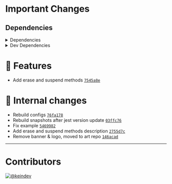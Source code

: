 # Important Changes

## Dependencies

<details>
<summary>Dependencies</summary>

- Changed **[ansi-styles](https://www.npmjs.com/package/ansi-styles)** from `^6.1.0` to `^6.2.1`
- Bumped **[ansi-escapes](https://www.npmjs.com/package/ansi-escapes)** from `^5.0.0` to `^6.0.0`

</details>

<details>
<summary>Dev Dependencies</summary>

- Changed **[@tagproject/docs-shared-config](https://www.npmjs.com/package/@tagproject/docs-shared-config)** from `^1.0.4` to `^1.1.2`
- Changed **[@tagproject/vscode-shared-config](https://www.npmjs.com/package/@tagproject/vscode-shared-config)** from `^2.0.0` to `^2.0.5`
- Changed **[@typescript-eslint/eslint-plugin](https://www.npmjs.com/package/@typescript-eslint/eslint-plugin)** from `^5.20.0` to `^5.44.0`
- Changed **[@typescript-eslint/parser](https://www.npmjs.com/package/@typescript-eslint/parser)** from `^5.20.0` to `^5.44.0`
- Changed **[changelog-guru](https://www.npmjs.com/package/changelog-guru)** from `^4.0.5` to `^4.0.9`
- Changed **[eslint](https://www.npmjs.com/package/eslint)** from `^8.13.0` to `^8.28.0`
- Changed **[eslint-plugin-promise](https://www.npmjs.com/package/eslint-plugin-promise)** from `^6.0.0` to `^6.1.1`
- Changed **[ghinfo](https://www.npmjs.com/package/ghinfo)** from `^3.0.5` to `^3.0.8`
- Changed **[prettier](https://www.npmjs.com/package/prettier)** from `^2.6.2` to `^2.8.0`
- Changed **[ts-node](https://www.npmjs.com/package/ts-node)** from `^10.7.0` to `^10.9.1`
- Changed **[typescript](https://www.npmjs.com/package/typescript)** from `^4.6.3` to `^4.9.3`
- Bumped **[@tagproject/ts-package-shared-config](https://www.npmjs.com/package/@tagproject/ts-package-shared-config)** from `^9.0.7` to `^10.0.2`
- Bumped **[@types/jest](https://www.npmjs.com/package/@types/jest)** from `^27.4.1` to `^29.2.3`
- Bumped **[@types/node](https://www.npmjs.com/package/@types/node)** from `^17.0.25` to `^18.11.9`
- Bumped **[cspell](https://www.npmjs.com/package/cspell)** from `^5.19.7` to `^6.14.3`
- Bumped **[eslint-plugin-jest](https://www.npmjs.com/package/eslint-plugin-jest)** from `^26.1.4` to `^27.1.6`
- Bumped **[husky](https://www.npmjs.com/package/husky)** from `^7.0.4` to `^8.0.2`
- Bumped **[jest](https://www.npmjs.com/package/jest)** from `^27.5.1` to `^29.3.1`
- Bumped **[ts-jest](https://www.npmjs.com/package/ts-jest)** from `^27.1.4` to `^29.0.3`
- Removed **[figma-portal](https://www.npmjs.com/package/figma-portal)**, with `^1.0.1`

</details>

# :tada: Features

- Add erase and suspend methods [`7545a8e`](https://github.com/keindev/stdout-update/commit/7545a8ea3e4a496c0fe3d75d4bf7fb5987aec6b3)

# :memo: Internal changes

- Rebuild configs [`76fa178`](https://github.com/keindev/stdout-update/commit/76fa178d012a0bae6c3a8089d4bd481523fce8b9)
- Rebuild snapshots after jest version update [`03ffc76`](https://github.com/keindev/stdout-update/commit/03ffc76516e0df9ba50c5e74383e94616522b84a)
- Fix example [`5469982`](https://github.com/keindev/stdout-update/commit/54699823b3d9318772ab484fec9f984b3ee6896c)
- Add erase and suspend methods description [`2755d7c`](https://github.com/keindev/stdout-update/commit/2755d7c21a3a88df1a0dcf348dfed0ba6f47cb0a)
- Remove banner & logo, moved to art repo [`146acad`](https://github.com/keindev/stdout-update/commit/146acad875da4b968fcbc5457e11e7f8113ec8a6)

---

# Contributors

[![@keindev](https://avatars.githubusercontent.com/u/4527292?v=4&s=40)](https://github.com/keindev)
